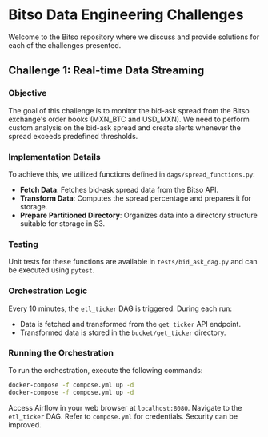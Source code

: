 
# Bitso Data Engineering Challenges

Welcome to the Bitso repository where we discuss and provide solutions for each of the challenges presented.

## Challenge 1: Real-time Data Streaming

### Objective
The goal of this challenge is to monitor the bid-ask spread from the Bitso exchange's order books (MXN_BTC and USD_MXN). We need to perform custom analysis on the bid-ask spread and create alerts whenever the spread exceeds predefined thresholds.

### Implementation Details
To achieve this, we utilized functions defined in `dags/spread_functions.py`:
- **Fetch Data**: Fetches bid-ask spread data from the Bitso API.
- **Transform Data**: Computes the spread percentage and prepares it for storage.
- **Prepare Partitioned Directory**: Organizes data into a directory structure suitable for storage in S3.

### Testing
Unit tests for these functions are available in `tests/bid_ask_dag.py` and can be executed using `pytest`.

### Orchestration Logic
Every 10 minutes, the `etl_ticker` DAG is triggered. During each run:
- Data is fetched and transformed from the `get_ticker` API endpoint.
- Transformed data is stored in the `bucket/get_ticker` directory.

### Running the Orchestration
To run the orchestration, execute the following commands:

```bash
docker-compose -f compose.yml up -d
docker-compose -f compose.yml up -d
```

Access Airflow in your web browser at `localhost:8080`. Navigate to the `etl_ticker` DAG. Refer to `compose.yml` for credentials. Security can be improved.
